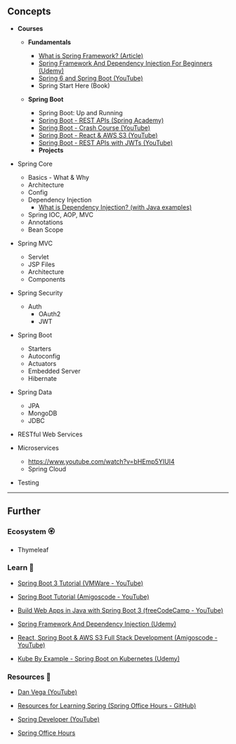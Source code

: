 ## Concepts

- **Courses**
    - **Fundamentals**
        - [What is Spring Framework? (Article)](https://www.marcobehler.com/guides/spring-framework) 
        - [Spring Framework And Dependency Injection For Beginners (Udemy)](https://www.udemy.com/course/spring-framework-video-tutorial/) 
        - [Spring 6 and Spring Boot (YouTube)](https://www.youtube.com/playlist?list=PLsyeobzWxl7qbKoSgR5ub6jolI8-ocxCF) 
        - Spring Start Here (Book)
    
    - **Spring Boot**
        - Spring Boot: Up and Running
        - [Spring Boot - REST APIs (Spring Academy)](https://spring.academy/courses/building-a-rest-api-with-spring-boot/lessons/introduction)
        - [Spring Boot - Crash Course (YouTube)](https://www.youtube.com/watch?v=UgX5lgv4uVM) 
        - [Spring Boot - React & AWS S3 (YouTube)](https://www.youtube.com/watch?v=9i1gQ7w2V24) 
        - [Spring Boot - REST APIs with JWTs (YouTube)](https://www.youtube.com/watch?v=KYNR5js2cXE)
        - **Projects**

- Spring Core
    - Basics - What & Why
    - Architecture
    - Config
    - Dependency Injection
        - [What is Dependency Injection? (with Java examples)](https://www.youtube.com/watch?v=GZtmznAKXEs)
    - Spring IOC, AOP, MVC
    - Annotations
    - Bean Scope
- Spring MVC
    - Servlet
    - JSP Files
    - Architecture
    - Components
- Spring Security
    - Auth 
        - OAuth2
        - JWT
- Spring Boot
    - Starters
    - Autoconfig
    - Actuators
    - Embedded Server
    - Hibernate
- Spring Data
    - JPA
    - MongoDB
    - JDBC
- RESTful Web Services
- Microservices
    - https://www.youtube.com/watch?v=bHEmp5YIUI4
    - Spring Cloud 
- Testing

---

## Further

### Ecosystem 🏵

- Thymeleaf

### Learn 🧠

- [Spring Boot 3 Tutorial (VMWare - YouTube)](https://www.youtube.com/watch?v=UgX5lgv4uVM)

- [Spring Boot Tutorial (Amigoscode - YouTube)](https://www.youtube.com/watch?v=9SGDpanrc8U)

- [Build Web Apps in Java with Spring Boot 3 (freeCodeCamp - YouTube)](https://www.youtube.com/watch?v=31KTdfRH6nY)

- [Spring Framework And Dependency Injection (Udemy)](https://www.udemy.com/course/spring-framework-video-tutorial/)

- [React, Spring Boot & AWS S3 Full Stack Development (Amigoscode - YouTube)](https://www.youtube.com/watch?v=9i1gQ7w2V24)

- [Kube By Example - Spring Boot on Kubernetes (Udemy)](https://www.udemy.com/course/kube-by-example-spring-boot-on-kubernetes/)

### Resources 🧩

- [Dan Vega (YouTube)](https://www.youtube.com/@DanVega/videos)

- [Resources for Learning Spring (Spring Office Hours - GitHub)](https://github.com/spring-office-hours/resources-learning-spring)

- [Spring Developer (YouTube)](https://www.youtube.com/@SpringSourceDev/videos)

- [Spring Office Hours](https://springofficehours.io/)

